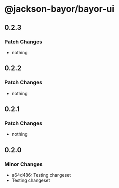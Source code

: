 # @jackson-bayor/bayor-ui

## 0.2.3

### Patch Changes

- nothing

## 0.2.2

### Patch Changes

- nothing

## 0.2.1

### Patch Changes

- nothing

## 0.2.0

### Minor Changes

- a64d486: Testing changeset
- Testing changeset
